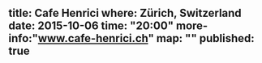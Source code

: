 title: Cafe Henrici
where: Zürich, Switzerland
date: 2015-10-06
time: "20:00"
more-info:"www.cafe-henrici.ch"
map: ""
published: true
---
